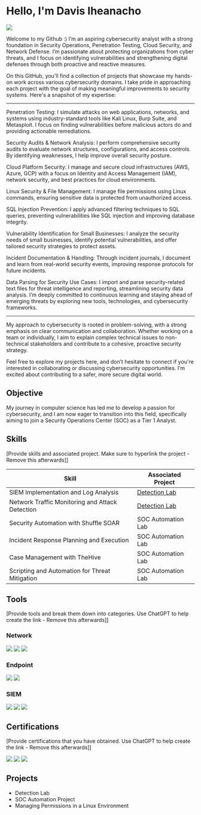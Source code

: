 
# Hello, I'm Davis Iheanacho
<a href="(https://www.linkedin.com/in/davis-iheanacho-32b6b8142/)"><img src="https://img.shields.io/badge/-LinkedIn-0072b1?&style=for-the-badge&logo=linkedin&logoColor=white" /></a>

Welcome to my Github :) I’m an aspiring cybersecurity analyst with a strong foundation in Security Operations, Penetration Testing, Cloud Security, and Network Defense. I’m passionate about protecting organizations from cyber threats, and I focus on identifying vulnerabilities and strengthening digital defenses through both proactive and reactive measures.

On this GitHub, you'll find a collection of projects that showcase my hands-on work across various cybersecurity domains. I take pride in approaching each project with the goal of making meaningful improvements to security systems. Here's a snapshot of my expertise:

------

Penetration Testing: 
I simulate attacks on web applications, networks, and systems using industry-standard tools like Kali Linux, Burp Suite, and Metasploit. I focus on finding vulnerabilities before malicious actors do and providing actionable remediations.

Security Audits & Network Analysis: I perform comprehensive security audits to evaluate network structures, configurations, and access controls. By identifying weaknesses, I help improve overall security posture.

Cloud Platform Security: I manage and secure cloud infrastructures (AWS, Azure, GCP) with a focus on Identity and Access Management (IAM), network security, and best practices for cloud environments.

Linux Security & File Management: I manage file permissions using Linux commands, ensuring sensitive data is protected from unauthorized access.

SQL Injection Prevention: I apply advanced filtering techniques to SQL queries, preventing vulnerabilities like SQL injection and improving database integrity.

Vulnerability Identification for Small Businesses: I analyze the security needs of small businesses, identify potential vulnerabilities, and offer tailored security strategies to protect assets.

Incident Documentation & Handling: Through incident journals, I document and learn from real-world security events, improving response protocols for future incidents.

Data Parsing for Security Use Cases: I import and parse security-related text files for threat intelligence and reporting, streamlining security data analysis.
I’m deeply committed to continuous learning and staying ahead of emerging threats by exploring new tools, technologies, and cybersecurity frameworks.

-------

My approach to cybersecurity is rooted in problem-solving, with a strong emphasis on clear communication and collaboration. Whether working on a team or individually, I aim to explain complex technical issues to non-technical stakeholders and contribute to a cohesive, proactive security strategy.

Feel free to explore my projects here, and don’t hesitate to connect if you're interested in collaborating or discussing cybersecurity opportunities. I’m excited about contributing to a safer, more secure digital world.

## Objective

My journey in computer science has led me to develop a passion for cybersecurity, and I am now eager to transition into this field, specifically aiming to join a Security Operations Center (SOC) as a Tier 1 Analyst.

## Skills
[Provide skills and associated project. Make sure to hyperlink the project - Remove this afterwards]]

| Skill                                         | Associated Project         |
|-----------------------------------------------|----------------------------|
| SIEM Implementation and Log Analysis          | <a href="https://google.com">Detection Lab</a>|
| Network Traffic Monitoring and Attack Detection | <a href="https://google.com">Detection Lab</a>|
| Security Automation with Shuffle SOAR         | SOC Automation Lab|
| Incident Response Planning and Execution      | SOC Automation Lab|
| Case Management with TheHive                  | SOC Automation Lab|
| Scripting and Automation for Threat Mitigation | SOC Automation Lab|

## Tools
[Provide tools and break them down into categories. Use ChatGPT to help create the link - Remove this afterwards]]

### Network
<div>
    <img src="https://img.shields.io/badge/-Wireshark-1679A7?&style=for-the-badge&logo=Wireshark&logoColor=white" />
    <img src="https://img.shields.io/badge/-Suricata-EF3B2D?&style=for-the-badge&logo=Suricata&logoColor=white" />
    <img src="https://img.shields.io/badge/-Zeek-777BB4?&style=for-the-badge&logo=Zeek&logoColor=white" />
</div>

### Endpoint
<div>
    <img src="https://img.shields.io/badge/-Microsoft_Defender_for_Endpoint-00A4EF?&style=for-the-badge&logo=Microsoft&logoColor=white" />
    <img src="https://img.shields.io/badge/-Velociraptor-4B275F?&style=for-the-badge&logo=Velociraptor&logoColor=white" />
</div>

### SIEM
<div>
    <img src="https://img.shields.io/badge/-Microsoft_Sentinel-0078D4?&style=for-the-badge&logo=Microsoft&logoColor=white" />
    <img src="https://img.shields.io/badge/-Splunk-000000?&style=for-the-badge&logo=Splunk&logoColor=white" />
    <img src="https://img.shields.io/badge/-Elastic-005571?&style=for-the-badge&logo=Elastic&logoColor=white" />
</div>

## Certifications
[Provide certifications that you have obtained. Use ChatGPT to help create the link - Remove this afterwards]]
<div>
<img src="https://img.shields.io/badge/-Security%2B-FF0000?&style=for-the-badge&logo=CompTIA&logoColor=white" />
<img src="https://img.shields.io/badge/-Network%2B-007ACC?&style=for-the-badge&logo=CompTIA&logoColor=white" />
<img src="https://img.shields.io/badge/-A%2B-4D4D4D?&style=for-the-badge&logo=CompTIA&logoColor=white" />

</div>

## Projects
- Detection Lab
- SOC Automation Project
- Managing Permissions in a Linux Environment

